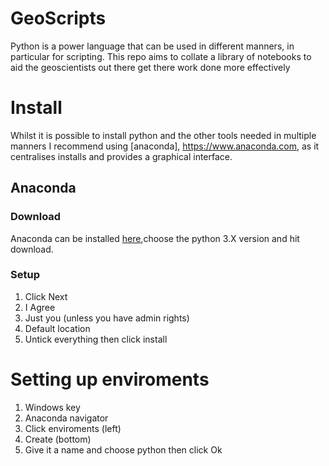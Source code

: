 # GeoScripts
Python is a power language that can be used in different manners, in particular for scripting. This repo aims to collate a library of notebooks to aid the geoscientists out there get there work done more effectively

# Install

Whilst it is possible to install python and the other tools needed in multiple manners I recommend using [anaconda], https://www.anaconda.com, as it centralises installs and provides a graphical interface.

## Anaconda

### Download
Anaconda can be installed [here](https://www.anaconda.com/download/),choose the python 3.X version and hit download.

### Setup
1. Click Next
1. I Agree
1. Just you (unless you have admin rights)
1. Default location
1. Untick everything then click install

# Setting up enviroments

1. Windows key
1. Anaconda navigator
1. Click enviroments (left)
1. Create (bottom)
1. Give it a name and choose python then click Ok
